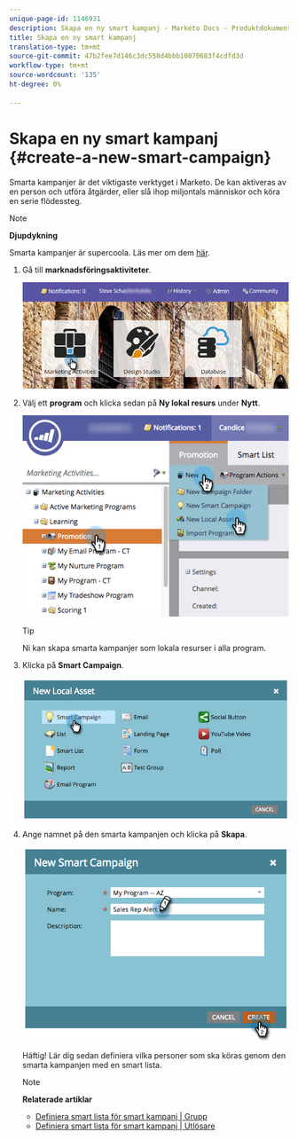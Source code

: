 ```yaml
---
unique-page-id: 1146931
description: Skapa en ny smart kampanj - Marketo Docs - Produktdokumentation
title: Skapa en ny smart kampanj
translation-type: tm+mt
source-git-commit: 47b2fee7d146c3dc558d4bbb10070683f4cdfd3d
workflow-type: tm+mt
source-wordcount: '135'
ht-degree: 0%

---
```



# Skapa en ny smart kampanj {#create-a-new-smart-campaign}

Smarta kampanjer är det viktigaste verktyget i Marketo. De kan aktiveras av en person och utföra åtgärder, eller slå ihop miljontals människor och köra en serie flödessteg.

>[!NOTE]
>
>**Djupdykning**
>
>Smarta kampanjer är supercoola. Läs mer om dem [här](../../../../product-docs/core-marketo-concepts/smart-campaigns/understanding-smart-campaigns.md).

1. Gå till **marknadsföringsaktiviteter**.

   ![](assets/login-marketing-activities.png)

1. Välj ett **program** och klicka sedan på **Ny lokal resurs** under **Nytt**.

   ![](assets/program-localassethands.png)

   >[!TIP]
   >
   >Ni kan skapa smarta kampanjer som lokala resurser i alla program.

1. Klicka på **Smart Campaign**.

   ![](assets/image2014-9-19-15-3a9-3a51.png)

1. Ange namnet på den smarta kampanjen och klicka på **Skapa**.

   ![](assets/image2014-9-19-15-3a10-3a41.png)

   Häftig! Lär dig sedan definiera vilka personer som ska köras genom den smarta kampanjen med en smart lista.

   >[!NOTE]
   >
   >**Relaterade artiklar**
   >
   >    
   >    
   >    * [Definiera smart lista för smart kampanj | Grupp](define-smart-list-for-smart-campaign-batch.md)
   >    * [Definiera smart lista för smart kampanj | Utlösare](define-smart-list-for-smart-campaign-trigger.md)


